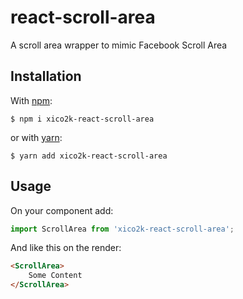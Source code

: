 # react-scroll-area

A scroll area wrapper to mimic Facebook Scroll Area


## Installation
With [npm](https://www.npmjs.com):
```
$ npm i xico2k-react-scroll-area
```
or with [yarn](https://yarnpkg.com):
```
$ yarn add xico2k-react-scroll-area
```

## Usage

On your component add:

```javascript
import ScrollArea from 'xico2k-react-scroll-area';
```
And like this on the render:

```html
<ScrollArea>
    Some Content
</ScrollArea>
```
